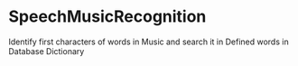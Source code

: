 # SpeechMusicRecognition
Identify first characters of words in Music and search it in Defined words in Database Dictionary
